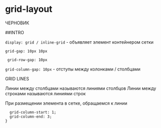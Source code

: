 # grid-layout
ЧЕРНОВИК

##INTRO

```display: grid / inline-grid``` - объявляет элемент контейнером сетки

```grid-gap: 10px 10px```

  ``` grid-row-gap: 10px```
  
   ```grid-column-gap: 10px``` - отступы между колонками / столбцами

GRID LINES

Линии между столбцами называются линиями столбцов
Линии между строками называются линиями строк

При размещении элемента в сетке, обращаемся к линии

``` selector {
  grid-column-start: 1;
  grid-column-end: 3;
}

